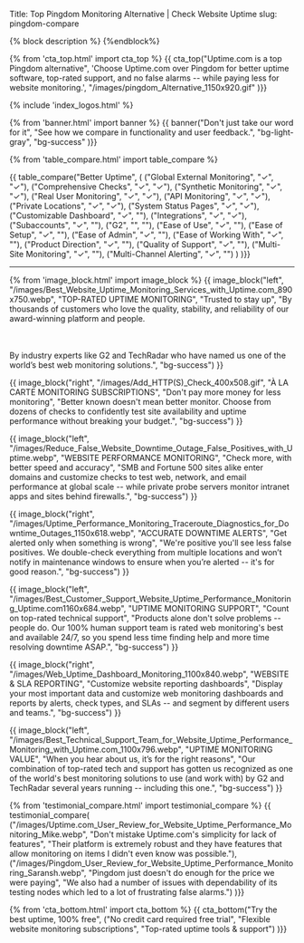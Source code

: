 Title: Top Pingdom Monitoring Alternative | Check Website Uptime
slug: pingdom-compare


{% block description %}
<meta name="description" content="#1 Pingdom Monitoring Alternative: Trust the top-rated downtime monitor with better site checking tools, IT support, and no false alarms. 100% free trial.">
{%endblock%}

{% from 'cta_top.html' import cta_top %} 
{{ cta_top("Uptime.com is a top Pingdom alternative",
  'Choose Uptime.com over Pingdom for better uptime software, top-rated support, and no false alarms -- while paying less for website monitoring.',
  "/images/pingdom_Alternative_1150x920.gif"
)}}


 <div class="container bg-white my-5">
  {% include 'index_logos.html' %}
 </div>


{% from 'banner.html' import banner %} 
{{ banner("<span class='text-success'>Don't just take our word for it</span>",
  "See how we compare in functionality and user feedback.",
  "bg-light-gray",
  "bg-success"
)}}


{% from 'table_compare.html' import table_compare %} 
<div class="container bg-white my-5">
  {{ table_compare("Better Uptime",
    (
      ("Global External Monitoring", "✓", "✓"),
      ("Comprehensive Checks", "✓", "✓"),
      ("Synthetic Monitoring", "✓", "✓"),
      ("Real User Monitoring", "✓", "✓"),
      ("API Monitoring", "✓", "✓"),
      ("Private Locations", "✓", "✓"),
      ("System Status Pages", "✓", "✓"),
      ("Customizable Dashboard", "✓", ""),
      ("Integrations", "✓", "✓"),
      ("Subaccounts", "✓", ""),
      ("G2", "", ""),
      ("Ease of Use", "✓", ""),
      ("Ease of Setup", "✓", ""),
      ("Ease of Admin", "✓", ""),
      ("Ease of Working With", "✓", ""),
      ("Product Direction", "✓", ""),
      ("Quality of Support", "✓", ""),
      ("Multi-Site Monitoring", "✓", ""),
      ("Multi-Channel Alerting", "✓", "")
    )
  )}}
  <hr class="mt-5 bg-success">
</div>


{% from 'image_block.html' import image_block %}
{{ image_block("left", "/images/Best_Website_Uptime_Monitoring_Services_with_Uptime.com_890x750.webp",
"TOP-RATED UPTIME MONITORING",
"Trusted to stay up",
"By thousands of customers who love the quality, stability, and reliability of our award-winning platform and people.

<br/><br/>By industry experts like G2 and TechRadar who have named us one of the world’s best web monitoring solutions.",
"bg-success") }}

{{ image_block("right", "/images/Add_HTTP(S)_Check_400x508.gif",
"À LA CARTE MONITORING SUBSCRIPTIONS",
"Don't pay more money for less monitoring",
"Better known doesn't mean better monitor. Choose from dozens of checks to confidently test site availability and uptime performance without breaking your budget.",
"bg-success") }}

{{ image_block("left", "/images/Reduce_False_Website_Downtime_Outage_False_Positives_with_Uptime.webp",
"WEBSITE PERFORMANCE MONITORING",
"Check more, with better speed and accuracy",
"SMB and Fortune 500 sites alike enter domains and customize checks to test web, network, and email performance at global scale -- while private probe servers monitor intranet apps and sites behind firewalls.",
"bg-success") }}

{{ image_block("right", "/images/Uptime_Performance_Monitoring_Traceroute_Diagnostics_for_Downtime_Outages_1150x618.webp",
"ACCURATE DOWNTIME ALERTS",
"Get alerted only when something is wrong",
"We're positive you'll see less false positives. We double-check everything from multiple locations and won’t notify in maintenance windows to ensure when you’re alerted -- it's for good reason.",
"bg-success") }}

{{ image_block("left", "/images/Best_Customer_Support_Website_Uptime_Performance_Monitoring_Uptime.com1160x684.webp",
"UPTIME MONITORING SUPPORT",
"Count on top-rated technical support",
"Products alone don't solve problems -- people do. Our 100% human support team is rated web monitoring's best and available 24/7, so you spend less time finding help and more time resolving downtime ASAP.",
"bg-success") }}

{{ image_block("right", "/images/Web_Uptime_Dashboard_Monitoring_1100x840.webp",
"WEBSITE &amp; SLA REPORTING",
"Customize website reporting dashboards",
"Display your most important data and customize web monitoring dashboards and reports by alerts, check types, and SLAs -- and segment by different users and teams.",
"bg-success") }}

{{ image_block("left", "/images/Best_Technical_Support_Team_for_Website_Uptime_Performance_Monitoring_with_Uptime.com_1100x796.webp",
"UPTIME MONITORING VALUE",
"When you hear about us, it’s for the right reasons",
"Our combination of top-rated tech and support has gotten us recognized as one of the world's best monitoring solutions to use (and work with) by G2 and TechRadar several years running -- including this one.",
"bg-success") }}


{% from 'testimonial_compare.html' import testimonial_compare %}
{{ testimonial_compare(
  ("/images/Uptime.com_User_Review_for_Website_Uptime_Performance_Monitoring_Mike.webp",
  "Don't mistake Uptime.com's simplicity for lack of features",
  "Their platform is extremely robust and they have features that allow monitoring on items I didn't even know was possible."),
  ("/images/Pingdom_User_Review_for_Website_Uptime_Performance_Monitoring_Saransh.webp",
  "Pingdom just doesn't do enough for the price we were paying",
  "We also had a number of issues with dependability of its testing nodes which led to a lot of frustrating false alarms.")
  )}}


{% from 'cta_bottom.html' import cta_bottom %} 
{{ cta_bottom("Try the best uptime, 100% free",
  ("No credit card required free trial", 
  "Flexible website monitoring subscriptions",
  "Top-rated uptime tools & support")
  )}}
